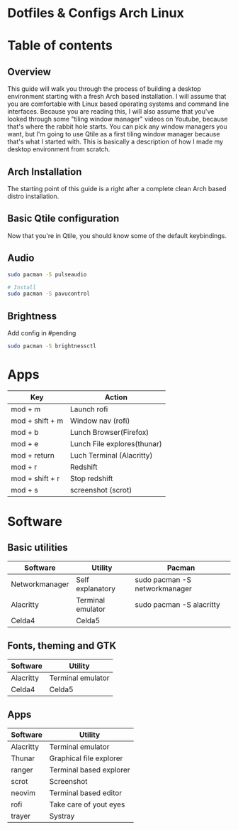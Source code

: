 # Dotfiles & Configs Arch Linux

# Table of contents

## Overview

This guide will walk you through the process of building a desktop environment starting with a fresh Arch based installation. I will assume that you are comfortable with Linux based operating systems and command line interfaces. Because you are reading this, I will also assume that you've looked through some "tiling window manager" videos on Youtube, because that's where the rabbit hole starts. You can pick any window managers you want, but I'm going to use Qtile as a first tiling window manager because that's what I started with. This is basically a description of how I made my desktop environment from scratch.

## Arch Installation

The starting point of this guide is a right after a complete clean Arch based distro installation.

## Basic Qtile configuration

Now that you're in Qtile, you should know some of the default keybindings.

## Audio

```bash
sudo pacman -S pulseaudio

# Install
sudo pacman -S pavucontrol
```

## Brightness

Add config in #pending

```bash
sudo pacman -S brightnessctl
```

# Apps

| Key             | Action                      |
| --------------- | --------------------------- |
| mod + m         | Launch rofi                 |
| mod + shift + m | Window nav (rofi)           |
| mod + b         | Lunch Browser(Firefox)      |
| mod + e         | Lunch File explores(thunar) |
| mod + return    | Luch Terminal (Alacritty)   |
| mod + r         | Redshift                    |
| mod + shift + r | Stop redshift               |
| mod + s         | screenshot (scrot)          |

# Software

## Basic utilities

| Software       | Utility           | Pacman                        |
| -------------- | ----------------- | ----------------------------- |
| Networkmanager | Self explanatory  | sudo pacman -S networkmanager |
| Alacritty      | Terminal emulator | sudo pacman -S alacritty      |
| Celda4         | Celda5            |

## Fonts, theming and GTK

| Software  | Utility           |
| --------- | ----------------- |
| Alacritty | Terminal emulator |
| Celda4    | Celda5            |

## Apps

| Software  | Utility                 |
| --------- | ----------------------- |
| Alacritty | Terminal emulator       |
| Thunar    | Graphical file explorer |
| ranger    | Terminal based explorer |
| scrot     | Screenshot              |
| neovim    | Terminal based editor   |
| rofi      | Take care of yout eyes  |
| trayer    | Systray                 |
